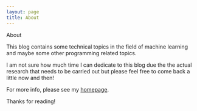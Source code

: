 ```yaml
---
layout: page
title: About
---
```


About

This blog contains some technical topics in the field of machine learning and maybe some other programming related topics.

I am not sure how much time I can dedicate to this blog due the the actual research that needs to be carried out but please feel free to come back a little now and then!

For more info, please see my  [homepage](http://www.hiroyukivincentyamazaki.com).

Thanks for reading!
